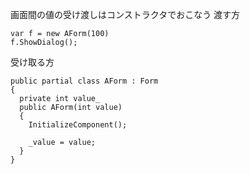 画面間の値の受け渡しはコンストラクタでおこなう
渡す方
```
var f = new AForm(100)
f.ShowDialog();
```

受け取る方
```
public partial class AForm : Form
{
  private int value_
  public AForm(int value)
  {
    InitializeComponent();
    
    _value = value;
  }
}
```
